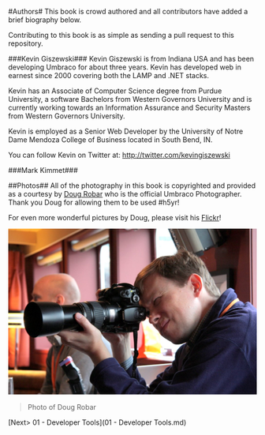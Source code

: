 #Authors#
This book is crowd authored and all contributors have added a brief biography  below.

Contributing to this book is as simple as sending a pull request to this repository.

###Kevin Giszewski###
Kevin Giszewski is from Indiana USA and has been developing Umbraco for about three years.  Kevin has developed web in earnest since 2000 covering both the LAMP and .NET stacks. 

Kevin has an Associate of Computer Science degree from Purdue University, a software Bachelors from Western Governors University and is currently working towards an Information Assurance and Security Masters from Western Governors University.

Kevin is employed as a Senior Web Developer by the University of Notre Dame Mendoza College of Business located in South Bend, IN.

You can follow Kevin on Twitter at: http://twitter.com/kevingiszewski

###Mark Kimmet###

##Photos##
All of the photography in this book is copyrighted and provided as a courtesy by [Doug Robar](https://twitter.com/drobar) who is the official Umbraco Photographer.  Thank you Doug for allowing them to be used #h5yr!

For even more wonderful pictures by Doug, please visit his [Flickr](https://www.flickr.com/photos/percipientstudios/sets/with/72157605372962113)!

![4372945716_0cecd1e8c2_o.jpg](assets/4372945716_0cecd1e8c2_o.jpg)
>Photo of Doug Robar

[Next> 01 - Developer Tools](01 - Developer Tools.md)
